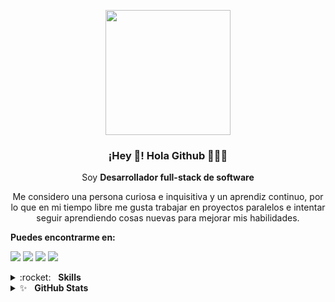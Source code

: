 <p align="center" width="300">
   <img align="center" width="200" src="https://avatars.githubusercontent.com/u/20801160?v=4" />
   <h3 align="center">¡Hey 👋! Hola Github 👨🏻‍💻</h3>
</p>

<p align="center">
  Soy <strong>Desarrollador full-stack de software</strong>
</p>

<p align="center">
 Me considero una persona curiosa e inquisitiva y un aprendiz continuo, por lo que en mi tiempo libre me gusta trabajar en proyectos paralelos e intentar seguir    aprendiendo cosas nuevas para mejorar mis habilidades.
</p>

**Puedes encontrarme en:**

[<img src="https://img.shields.io/badge/gmail-%231DA1F2.svg?&style=for-the-badge&logo=gmail&logoColor=orange"/>](mailto:jskcod4@gmail.com)
[<img src="https://img.shields.io/badge/twitter-%231DA1F2.svg?&style=for-the-badge&logo=twitter&logoColor=white"/>](https://twitter.com/jskcod4)
[<img src="https://img.shields.io/badge/linkedin-%230077B5.svg?&style=for-the-badge&logo=linkedin&logoColor=white"/>](https://www.linkedin.com/in/jskcod4/)
[<img src="https://img.shields.io/badge/instagram-%23833AB4.svg?&style=for-the-badge&logo=instagram&logoColor=white"/>](https://www.instagram.com/jsksilva19/)

<details>
	<summary>:rocket:&nbsp;&nbsp;&nbsp;<b>Skills</b></summary>
	<br/>
	<img src="https://img.shields.io/badge/angular-%235C6ACA.svg?&style=for-the-badge&logo=angular&logoColor=white" alt="Angular"/>
	<img src="https://img.shields.io/badge/javascript%20-%23323330.svg?&style=for-the-badge&logo=javascript&logoColor=%23f7de1e" alt="JavaScript"/>
	<img src="https://img.shields.io/badge/typescript%20-%233178c6.svg?&style=for-the-badge&logo=typescript&logoColor=white" alt="TypeScript"/>
	<img src="https://img.shields.io/badge/html5-%23e34f26.svg?&style=for-the-badge&logo=html5&logoColor=white" alt="HTML5"/>
	<img src="https://img.shields.io/badge/css3-%233573b5.svg?&style=for-the-badge&logo=css3&logoColor=white" alt="CSS3"/>
	<img src="https://img.shields.io/badge/node%2Ejs-%2362af43.svg?&style=for-the-badge&logo=node.js&logoColor=white" alt="NodeJS"/>
	<img src="https://img.shields.io/badge/react-%2300c4e6.svg?&style=for-the-badge&logo=react&logoColor=white" alt="React"/>
	<img src="https://img.shields.io/badge/nextjs-%230071f3.svg?&style=for-the-badge&logo=next.js&logoColor=white" alt="NestJS"/>
	<img src="https://img.shields.io/badge/mongodb-%2368a14a.svg?&style=for-the-badge&logo=mongodb&logoColor=white" alt="MongoDB"/>
	<img src="https://img.shields.io/badge/git-%23fc6d26.svg?&style=for-the-badge&logo=git&logoColor=white" alt="Git"/>
	<img src="https://img.shields.io/badge/material%20design-%23222222.svg?&style=for-the-badge&logo=material-design&logoColor=white" alt="Material Design"/>
   <img src="https://img.shields.io/badge/vue.js-%2368a14a.svg?&style=for-the-badge&logo=vuejs&logoColor=white" alt="Vue.js"/>
</details>



<details>
	<summary>✨&nbsp;&nbsp;&nbsp;<b>GitHub Stats</b></summary>
	<br/>
	<img src="https://jf-gh-stats.vercel.app/api?username=jskcod4&show_icons=true&count_private=true&title_color=afc2ef&icon_color=afc2ef&theme=react" alt="GitHub Stats" align="top"/>
	<img src="https://jf-gh-stats.vercel.app/api/top-langs/?username=jskcod4&layout=compact&hide=java&title_color=afc2ef&icon_color=afc2ef&theme=react" alt="GitHub Top Languages" align="top"/>
</details>



